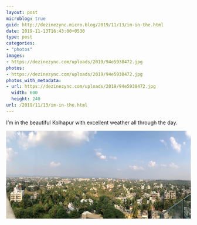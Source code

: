```yaml
---
layout: post
microblog: true
guid: http://dezinezync.micro.blog/2019/11/13/im-in-the.html
date: 2019-11-13T16:43:00+0530
type: post
categories:
- "photos"
images:
- https://dezinezync.com/uploads/2019/94e5938472.jpg
photos:
- https://dezinezync.com/uploads/2019/94e5938472.jpg
photos_with_metadata:
- url: https://dezinezync.com/uploads/2019/94e5938472.jpg
  width: 600
  height: 240
url: /2019/11/13/im-in-the.html
---
```

I’m in the beautiful Kolhapur with excellent weather all through the day. 

<img src="uploads/2019/94e5938472.jpg" width="600" height="240" alt="" />
